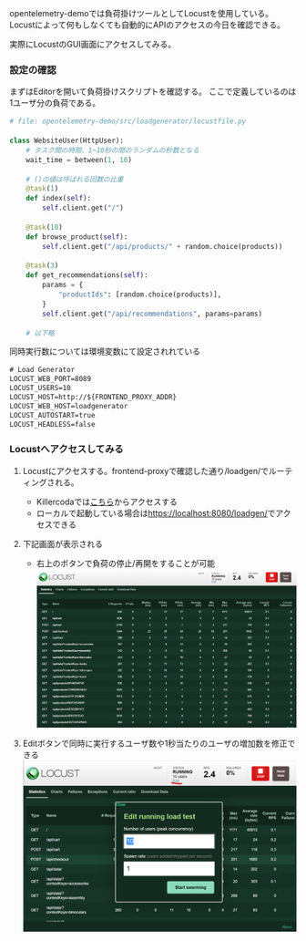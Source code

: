 opentelemetry-demoでは負荷掛けツールとしてLocustを使用している。
Locustによって何もしなくても自動的にAPIのアクセスの今日を確認できる。

実際にLocustのGUI画面にアクセスしてみる。

### 設定の確認

まずはEditorを開いて負荷掛けスクリプトを確認する。
ここで定義しているのは1ユーザ分の負荷である。

```python
# file: opentelemetry-demo/src/loadgenerator/locustfile.py

class WebsiteUser(HttpUser):
    # タスク間の時間、1~10秒の間のランダムの秒数となる
    wait_time = between(1, 10)

    # ()の値は呼ばれる回数の比重
    @task(1)
    def index(self):
        self.client.get("/")

    @task(10)
    def browse_product(self):
        self.client.get("/api/products/" + random.choice(products))

    @task(3)
    def get_recommendations(self):
        params = {
            "productIds": [random.choice(products)],
        }
        self.client.get("/api/recommendations", params=params)

    # 以下略
```

同時実行数については環境変数にて設定されれている

```env
# Load Generator
LOCUST_WEB_PORT=8089
LOCUST_USERS=10
LOCUST_HOST=http://${FRONTEND_PROXY_ADDR}
LOCUST_WEB_HOST=loadgenerator
LOCUST_AUTOSTART=true
LOCUST_HEADLESS=false
```

### Locustへアクセスしてみる

1. Locustにアクセスする。frontend-proxyで確認した通り/loadgen/でルーティングされる。
   - Killercodaでは[こちら]({{TRAFFIC_HOST1_8080}}/loadgen/)からアクセスする
   - ローカルで起動している場合は<https://localhost:8080/loadgen/>でアクセスできる

1. 下記画面が表示される
   - 右上のボタンで負荷の停止/再開をすることが可能
    ![ホーム画面](./assets/locust_home.png)

1. Editボタンで同時に実行するユーザ数や1秒当たりのユーザの増加数を修正できる
    ![編集画面](./assets/locust_edit.png)
